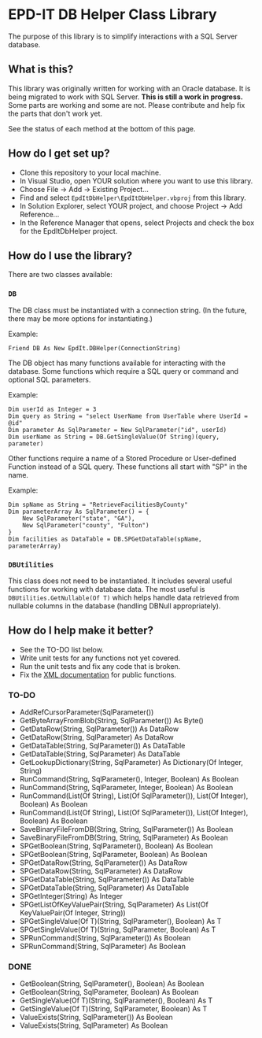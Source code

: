 # EPD-IT DB Helper Class Library

The purpose of this library is to simplify interactions with a SQL Server database. 

## What is this?

This library was originally written for working with an Oracle database. It is being migrated to work with SQL Server. **This is still a work in progress.** Some parts are working and some are not. Please contribute and help fix the parts that don't work yet.

See the status of each method at the bottom of this page. 

## How do I get set up?

* Clone this repository to your local machine.
* In Visual Studio, open YOUR solution where you want to use this library. 
* Choose File → Add → Existing Project...
* Find and select `EpdItDbHelper\EpdItDbHelper.vbproj` from this library.
* In Solution Explorer, select YOUR project, and choose Project → Add Reference...
* In the Reference Manager that opens, select Projects and check the box for the EpdItDbHelper project.

## How do I use the library?

There are two classes available:

### `DB`

The DB class must be instantiated with a connection string. (In the future, there may be more options for instantiating.) 

Example:

```
Friend DB As New EpdIt.DBHelper(ConnectionString)
```

The DB object has many functions available for interacting with the database. Some functions which require a SQL query or command and optional SQL parameters.

Example:

```
Dim userId as Integer = 3
Dim query as String = "select UserName from UserTable where UserId = @id"
Dim parameter As SqlParameter = New SqlParameter("id", userId)
Dim userName as String = DB.GetSingleValue(Of String)(query, parameter)
```

Other functions require a name of a Stored Procedure or User-defined Function instead of a SQL query. These functions all start with "SP" in the name.

Example:

```
Dim spName as String = "RetrieveFacilitiesByCounty"
Dim parameterArray As SqlParameter() = {
    New SqlParameter("state", "GA"),
    New SqlParameter("county", "Fulton")
}
Dim facilities as DataTable = DB.SPGetDataTable(spName, parameterArray)
```

### `DBUtilities`

This class does not need to be instantiated. It includes several useful functions for working with database data. The most useful is `DBUtilities.GetNullable(Of T)` which helps handle data retrieved from nullable columns in the database (handling DBNull appropriately).

## How do I help make it better?

* See the TO-DO list below. 
* Write unit tests for any functions not yet covered. 
* Run the unit tests and fix any code that is broken.
* Fix the [XML documentation](https://msdn.microsoft.com/en-us/library/ms172652.aspx) for public functions.

### TO-DO

* AddRefCursorParameter(SqlParameter())
* GetByteArrayFromBlob(String, SqlParameter()) As Byte()
* GetDataRow(String, SqlParameter()) As DataRow
* GetDataRow(String, SqlParameter) As DataRow
* GetDataTable(String, SqlParameter()) As DataTable
* GetDataTable(String, SqlParameter) As DataTable
* GetLookupDictionary(String, SqlParameter) As Dictionary(Of Integer, String)
* RunCommand(String, SqlParameter(), Integer, Boolean) As Boolean
* RunCommand(String, SqlParameter, Integer, Boolean) As Boolean
* RunCommand(List(Of String), List(Of SqlParameter()), List(Of Integer), Boolean) As Boolean
* RunCommand(List(Of String), List(Of SqlParameter()), List(Of Integer), Boolean) As Boolean
* SaveBinaryFileFromDB(String, String, SqlParameter()) As Boolean
* SaveBinaryFileFromDB(String, String, SqlParameter) As Boolean
* SPGetBoolean(String, SqlParameter(), Boolean) As Boolean
* SPGetBoolean(String, SqlParameter, Boolean) As Boolean
* SPGetDataRow(String, SqlParameter()) As DataRow
* SPGetDataRow(String, SqlParameter) As DataRow
* SPGetDataTable(String, SqlParameter()) As DataTable
* SPGetDataTable(String, SqlParameter) As DataTable
* SPGetInteger(String) As Integer
* SPGetListOfKeyValuePair(String, SqlParameter) As List(Of KeyValuePair(Of Integer, String))
* SPGetSingleValue(Of T)(String, SqlParameter(), Boolean) As T
* SPGetSingleValue(Of T)(String, SqlParameter, Boolean) As T
* SPRunCommand(String, SqlParameter()) As Boolean
* SPRunCommand(String, SqlParameter) As Boolean

### DONE

* GetBoolean(String, SqlParameter(), Boolean) As Boolean
* GetBoolean(String, SqlParameter, Boolean) As Boolean
* GetSingleValue(Of T)(String, SqlParameter(), Boolean) As T
* GetSingleValue(Of T)(String, SqlParameter, Boolean) As T
* ValueExists(String, SqlParameter()) As Boolean
* ValueExists(String, SqlParameter) As Boolean
